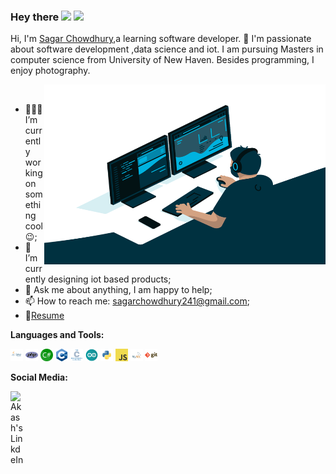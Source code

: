 ### Hey there <img src="https://media.giphy.com/media/hvRJCLFzcasrR4ia7z/giphy.gif" width="25px"> ![](https://visitor-badge.glitch.me/badge?page_id=sagarchowdhury.sagarchowdhury)

Hi, I'm [Sagar Chowdhury](https://github.com/sagarchowdhury),a learning software developer. 🚀 
I'm passionate about software development ,data science and iot. I am pursuing Masters in computer science from University of New Haven.
Besides programming, I enjoy photography.

 <img align="right" alt="GIF" src="https://github.com/neospeed83/neospeed83/blob/master/code.gif?raw=true" width="450" height="288" />

<br />

- 👨🏽‍💻 I’m currently working on something cool :wink:;
- 🌱 I’m currently designing iot based products; 
- 💬 Ask me about anything, I am happy to help;
- 📫 How to reach me: sagarchowdhury241@gmail.com;
- 📝[Resume](https://drive.google.com/file/d/1V9ky8UnGjwPAiIT9VyZBfb4btPd6jBhV/view?usp=sharing)


**Languages and Tools:** 

<code><img height="20" src="https://raw.githubusercontent.com/github/explore/80688e429a7d4ef2fca1e82350fe8e3517d3494d/topics/java/java.png"></code>
<code><img height="20" src="https://raw.githubusercontent.com/github/explore/80688e429a7d4ef2fca1e82350fe8e3517d3494d/topics/php/php.png"></code>
<code><img height="20" src="https://raw.githubusercontent.com/github/explore/80688e429a7d4ef2fca1e82350fe8e3517d3494d/topics/csharp/csharp.png"></code>
<code><img height="20" src="https://raw.githubusercontent.com/github/explore/80688e429a7d4ef2fca1e82350fe8e3517d3494d/topics/cpp/cpp.png"></code>
<code><img height="20" src="https://raw.githubusercontent.com/github/explore/80688e429a7d4ef2fca1e82350fe8e3517d3494d/topics/c/c.png"></code>
<code><img height="20" src="https://raw.githubusercontent.com/github/explore/80688e429a7d4ef2fca1e82350fe8e3517d3494d/topics/arduino/arduino.png"></code>
<code><img height="20" src="https://raw.githubusercontent.com/github/explore/80688e429a7d4ef2fca1e82350fe8e3517d3494d/topics/python/python.png"></code>
<code><img height="20" src="https://raw.githubusercontent.com/github/explore/80688e429a7d4ef2fca1e82350fe8e3517d3494d/topics/javascript/javascript.png"></code>
<code><img height="20" src="https://raw.githubusercontent.com/github/explore/80688e429a7d4ef2fca1e82350fe8e3517d3494d/topics/mysql/mysql.png"></code>
<code><img height="20" src="https://raw.githubusercontent.com/github/explore/80688e429a7d4ef2fca1e82350fe8e3517d3494d/topics/git/git.png"></code>


**Social Media:**

<a href="https://www.linkedin.com/in/akashdevdhar/">
  <img align="left" alt="Akash's LinkdeIn" width="22px" src="https://cdn.jsdelivr.net/npm/simple-icons@v3/icons/linkedin.svg" />
</a>

